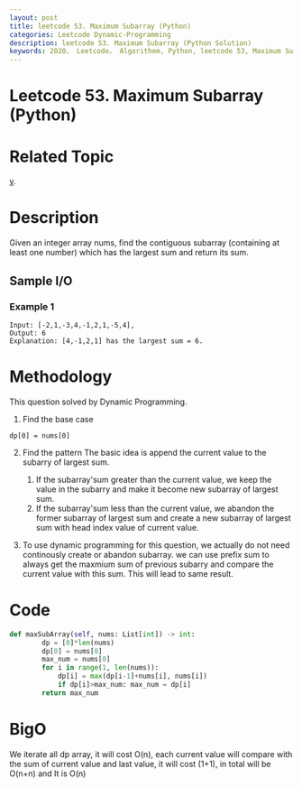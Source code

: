 ```yaml
---
layout: post
title: leetcode 53. Maximum Subarray (Python)
categories: Leetcode Dynamic-Programming
description: leetcode 53. Maximum Subarray (Python Solution)
keywords: 2020， Leetcode， Algorithem, Python, leetcode 53, Maximum Subarray, zhenyu
---
```


# Leetcode 53. Maximum Subarray (Python)

# Related Topic
<a href="/categories/#Dynamic-Programming" target="_blank"> v</a>.

# Description
Given an integer array nums, find the contiguous subarray (containing at least one number) which has the largest sum and return its sum.

## Sample I/O
### Example 1
```
Input: [-2,1,-3,4,-1,2,1,-5,4],
Output: 6
Explanation: [4,-1,2,1] has the largest sum = 6.
```

# Methodology
This question solved by Dynamic Programming.

1. Find the base case
```
dp[0] = nums[0]
```

2. Find the pattern
   The basic idea is append the current value to the subarry of largest sum. 
   1. If the subarray'sum greater than the current value, we keep the value in the subarry and make it become new subarray of largest sum.
   2. If the subarray'sum less than the current value, we abandon the former subarray of largest sum and create a new subarray of largest sum with head index value of current value.

3. To use dynamic programming for this question, we actually do not need continously create or abandon subarray. we can use prefix sum to always get the maxmium sum of previous subarry and compare the current value with this sum. This will lead to same result.


# Code
```python
def maxSubArray(self, nums: List[int]) -> int:
        dp = [0]*len(nums)
        dp[0] = nums[0]
        max_num = nums[0]
        for i in range(1, len(nums)):
            dp[i] = max(dp[i-1]+nums[i], nums[i])
            if dp[i]>max_num: max_num = dp[i]
        return max_num
```

# BigO
We iterate all dp array, it will cost O(n), each current value will compare with the sum of current value and last value, it will cost (1+1), in total will be O(n+n) and It is O(n)
